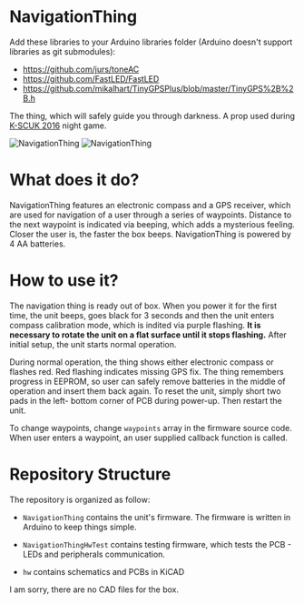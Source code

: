 # NavigationThing

Add these libraries to your Arduino libraries folder (Arduino doesn't support libraries as git submodules):
- https://github.com/jurs/toneAC
- https://github.com/FastLED/FastLED
- https://github.com/mikalhart/TinyGPSPlus/blob/master/TinyGPS%2B%2B.h

The thing, which will safely guide you through darkness. A prop used during
[K-SCUK 2016](http://kscuk.fi.muni.cz/) night game.

![NavigationThing](preview1.jpg)
![NavigationThing](preview2.jpg)

# What does it do?

NavigationThing features an electronic compass and a GPS receiver, which are
used for navigation of a user through a series of waypoints. Distance to the
next waypoint is indicated via beeping, which adds a mysterious feeling. Closer
the user is, the faster the box beeps. NavigationThing is powered by 4 AA
batteries.

# How to use it?

The navigation thing is ready out of box. When you power it for the first time,
the unit beeps, goes black for 3 seconds and then the unit enters compass
calibration mode, which is indited via purple flashing. **It is necessary to
rotate the unit on a flat surface until it stops flashing.** After initial setup,
the unit starts normal operation.

During normal operation, the thing shows either electronic compass or flashes
red. Red flashing indicates missing GPS fix. The thing remembers progress in
EEPROM, so user can safely remove batteries in the middle of operation and
insert them back again. To reset the unit, simply short two pads in the left-
bottom corner of PCB during power-up. Then restart the unit.

To change waypoints, change `waypoints` array in the firmware source code. When
user enters a waypoint, an user supplied callback function is called.


# Repository Structure

The repository is organized as follow:

- `NavigationThing` contains the unit's firmware. The firmware is written in
  Arduino to keep things simple.

- `NavigationThingHwTest` contains testing firmware, which tests the PCB - LEDs
  and peripherals communication.

- `hw` contains schematics and PCBs in KiCAD

I am sorry, there are no CAD files for the box.
